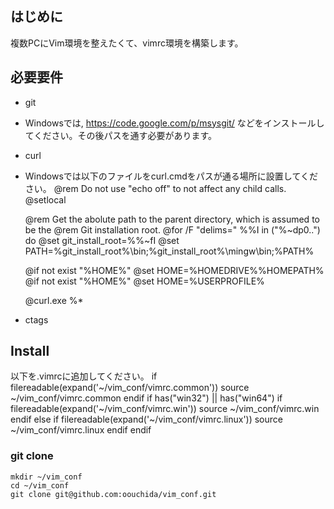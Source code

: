 ## はじめに
複数PCにVim環境を整えたくて、vimrc環境を構築します。

## 必要要件
* git
 * Windowsでは, https://code.google.com/p/msysgit/ などをインストールしてください。その後パスを通す必要があります。
* curl
 * Windowsでは以下のファイルをcurl.cmdをパスが通る場所に設置してください。
    @rem Do not use "echo off" to not affect any child calls.
    @setlocal
    
    @rem Get the abolute path to the parent directory, which is assumed to be the
    @rem Git installation root.
    @for /F "delims=" %%I in ("%~dp0..") do @set git_install_root=%%~fI
    @set PATH=%git_install_root%\bin;%git_install_root%\mingw\bin;%PATH%
    
    @if not exist "%HOME%" @set HOME=%HOMEDRIVE%%HOMEPATH%
    @if not exist "%HOME%" @set HOME=%USERPROFILE%
    
    @curl.exe %*

* ctags

## Install
以下を.vimrcに追加してください。
    if filereadable(expand('~/vim_conf/vimrc.common'))
      source ~/vim_conf/vimrc.common
    endif
    if has("win32") || has("win64") 
      if filereadable(expand('~/vim_conf/vimrc.win'))
        source ~/vim_conf/vimrc.win
      endif
    else
      if filereadable(expand('~/vim_conf/vimrc.linux'))
        source ~/vim_conf/vimrc.linux
      endif
    endif

### git clone
    mkdir ~/vim_conf
    cd ~/vim_conf
    git clone git@github.com:oouchida/vim_conf.git
